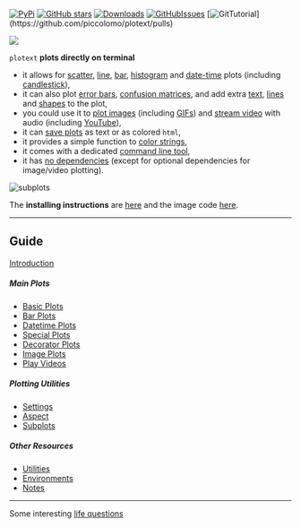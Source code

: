 [![PyPi](https://badge.fury.io/py/plotext.svg)](https://badge.fury.io/py/plotext)
[![GitHub stars](https://img.shields.io/github/stars/piccolomo/plotext.svg)](https://github.com/piccolomo/plotext/stargazers)
[![Downloads](https://pepy.tech/badge/plotext/month)](https://pepy.tech/project/plotext)
[![GitHubIssues](https://img.shields.io/badge/issue_tracking-github-blue.svg)](https://github.com/piccolomo/plotext/issues)
[![GitTutorial](https://img.shields.io/badge/PR-Welcome-%23FF8300.svg?)](https://github.com/piccolomo/plotext/pulls)

<p align="left">  <img src="https://raw.githubusercontent.com/piccolomo/plotext/master/data/logo.png" /></p>

`plotext` **plots directly on terminal**

- it allows for [scatter](https://github.com/piccolomo/plotext/blob/master/readme/basic.md#scatter-plot), [line](https://github.com/piccolomo/plotext/blob/master/readme/basic.md#line-plot), [bar](https://github.com/piccolomo/plotext/blob/master/readme/bar.md#simple-bar-plot), [histogram](https://github.com/piccolomo/plotext/blob/master/readme/bar.md#histogram-plot) and [date-time](https://github.com/piccolomo/plotext/blob/master/readme/datetime.md#datetime-plot) plots (including [candlestick](https://github.com/piccolomo/plotext/blob/master/readme/datetime.md#candlestick-plot)),
- it can also plot [error bars](https://github.com/piccolomo/plotext/blob/master/readme/special.md#error-plot), [confusion matrices](https://github.com/piccolomo/plotext/blob/master/readme/special.md#confusion-matrix), and add extra [text](https://github.com/piccolomo/plotext/blob/master/readme/decorator.md#text-plot), [lines](https://github.com/piccolomo/plotext/blob/master/readme/decorator.md#line-plot) and [shapes](https://github.com/piccolomo/plotext/blob/master/readme/decorator.md#shape-plot) to the plot, 
- you could use it to [plot images](https://github.com/piccolomo/plotext/blob/master/readme/image.md#image-plot) (including [GIFs](https://github.com/piccolomo/plotext/blob/master/readme/image.md#gif-plot)) and [stream video](https://github.com/piccolomo/plotext/blob/master/readme/video.md#video-plot) with audio (including [YouTube](https://github.com/piccolomo/plotext/blob/master/readme/video.md#play-youtube)),
- it can [save plots](https://github.com/piccolomo/plotext/blob/master/readme/utilities.md#canvas-utilities) as text or as colored `html`,
- it provides a simple function to [color strings](https://github.com/piccolomo/plotext/blob/master/readme/utilities.md#colored-text),
- it comes with a dedicated [command line tool](https://github.com/piccolomo/plotext/blob/master/readme/utilities.md#command-line-tool),
- it has [no dependencies](https://github.com/piccolomo/plotext/blob/bda4ac53052f750471a49f9b0ca4753aa2bdeea1/setup.py#L24) (except for optional dependencies for image/video plotting).

![subplots](https://raw.githubusercontent.com/piccolomo/plotext/master/data/subplots.png)

The **installing instructions** are [here](https://github.com/piccolomo/plotext/blob/master/readme/notes.md#install) and the image code [here](https://github.com/piccolomo/plotext/blob/master/readme/subplots.md#subplots).

---

## Guide

[Introduction](https://github.com/piccolomo/plotext/blob/master/readme/basic.md#introduction)

##### Main Plots

- [Basic Plots](https://github.com/piccolomo/plotext/blob/master/readme/basic.md)
- [Bar Plots](https://github.com/piccolomo/plotext/blob/master/readme/bar.md)
- [Datetime Plots](https://github.com/piccolomo/plotext/blob/master/readme/datetime.md)
- [Special Plots](https://github.com/piccolomo/plotext/blob/master/readme/special.md)
- [Decorator Plots](https://github.com/piccolomo/plotext/blob/master/readme/decorator.md)
- [Image Plots](https://github.com/piccolomo/plotext/blob/master/readme/image.md)
- [Play Videos](https://github.com/piccolomo/plotext/blob/master/readme/video.md)

##### Plotting  Utilities

- [Settings](https://github.com/piccolomo/plotext/blob/master/readme/settings.md)
- [Aspect](https://github.com/piccolomo/plotext/blob/master/readme/aspect.md)
- [Subplots](https://github.com/piccolomo/plotext/blob/master/readme/subplots.md#subplots)

##### Other  Resources

- [Utilities](https://github.com/piccolomo/plotext/blob/master/readme/utilities.md)
- [Environments](https://github.com/piccolomo/plotext/blob/master/readme/environments.md)
- [Notes](https://github.com/piccolomo/plotext/blob/master/readme/notes.md)

---

Some interesting [life questions](https://github.com/piccolomo/plotext/blob/master/readme/notes.md#life-questions)